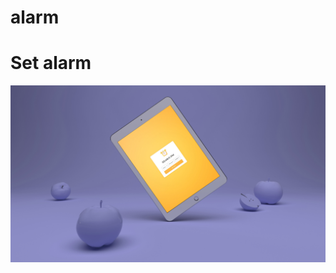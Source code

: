 # alarm
<h1>Set alarm</h1>
  <img src="./alarm.jpg" alt="alarm">
  <a href="https://alarm-dazeste.vercel.app/)>Set Alarm</a>
